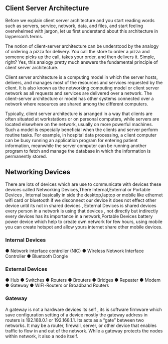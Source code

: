 ## Client Server Architecture

Before we explain client server architecture and you start reading words such as servers, service, network, data, and files, and start feeling overwhelmed with jargon, let us first understand about this architecture in layperson’s terms.

The notion of client-server architecture can be understood by the analogy of ordering a pizza for delivery. You call the store to order a pizza and someone picks up the call, takes your order, and then delivers it. Simple, right? Yes, this analogy pretty much answers the fundamental principle of client server architecture.

Client server architecture is a computing model in which the server hosts, delivers, and manages most of the resources and services requested by the client. It is also known as the networking computing model or client server network as all requests and services are delivered over a network. The client-server architecture or model has other systems connected over a network where resources are shared among the different computers.

Typically, client server architecture is arranged in a way that clients are often situated at workstations or on personal computers, while servers are located elsewhere on the network, usually on more powerful machines. Such a model is especially beneficial when the clients and server perform routine tasks. For example, in hospital data processing, a client computer can be busy running an application program for entering patient information, meanwhile the server computer can be running another program to fetch and  manage the database in which the information is permanently stored.

## Networking Devices

There are lots of devices which are use to communicate with devices these devices called Networking Devices,There Internal,External or Portable Devices , Internal basically in side the desktop,laptop or mobile like ethernet wifi card or bluetooth if we disconnect our device it does not effect other device until its not in shared devices , External Devices is shared devices every person in a network is using that devices , not directly but indirectly every devices has its importance in a network,Portable Devices battery power device which help to create own network for few hours, using mobile you can create hotspot and allow yours internet share other mobile devices.


### Internal Devices

● Network interface controller (NIC)
● Wireless Network Interface Controller
● Bluetooth Dongle

### External Devices

● Hub
● Switches
● Routers
● Brouters
● Bridges
● Repeater
● Modem
● Gateway
● WIFI-Routers or Broadband Routers


### Gateway

A gateway is not a hardware devices its self , its is software firmware which save configuration setting of a device mostly the gateway address in routers is 192.168.0.1 or 192.168.1.1.
Its acts as a “gate” between two networks. It may be a router, firewall, server, or other device that enables traffic to flow in and out of the network. While a gateway protects the nodes within network, it also a node itself.